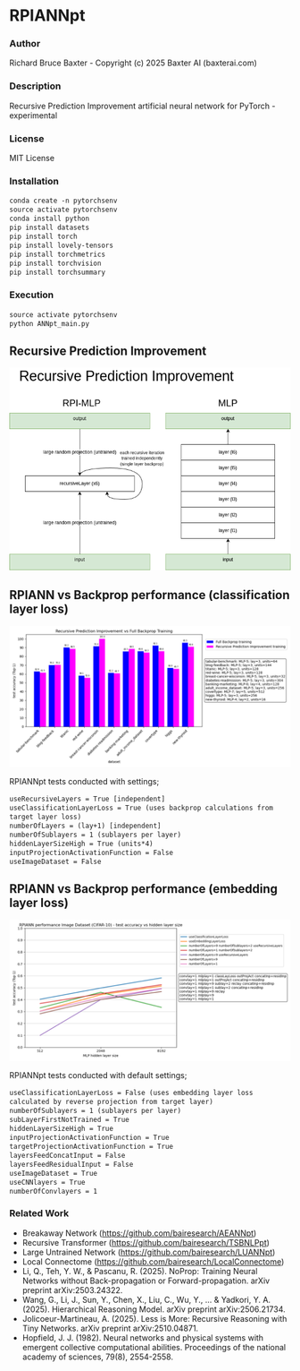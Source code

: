# RPIANNpt

### Author

Richard Bruce Baxter - Copyright (c) 2025 Baxter AI (baxterai.com)

### Description

Recursive Prediction Improvement artificial neural network for PyTorch - experimental 

### License

MIT License

### Installation
```
conda create -n pytorchsenv
source activate pytorchsenv
conda install python
pip install datasets
pip install torch
pip install lovely-tensors
pip install torchmetrics
pip install torchvision
pip install torchsummary
```

### Execution
```
source activate pytorchsenv
python ANNpt_main.py
```

## Recursive Prediction Improvement

![RecursivePredictionImprovementImplementation1a.png](https://github.com/bairesearch/RPIANNpt/blob/main/graph/RecursivePredictionImprovementImplementation1a.png?raw=true)

## RPIANN vs Backprop performance (classification layer loss)

![RPIANNVsBackpropTestAccuracy-SMALL.png](https://github.com/bairesearch/RPIANNpt/blob/main/graph/RPIANNVsBackpropTestAccuracy-SMALL.png?raw=true)

RPIANNpt tests conducted with settings;
```
useRecursiveLayers = True [independent]
useClassificationLayerLoss = True (uses backprop calculations from target layer loss)
numberOfLayers = (lay+1) [independent]
numberOfSublayers = 1 (sublayers per layer)
hiddenLayerSizeHigh = True (units*4)
inputProjectionActivationFunction = False
useImageDataset = False
```

## RPIANN vs Backprop performance (embedding layer loss)

![RPIANNtestAccuracyImageDataset-SMALL.png](https://github.com/bairesearch/RPIANNpt/blob/main/graph/RPIANNtestAccuracyImageDataset-SMALL.png?raw=true)

RPIANNpt tests conducted with default settings;
```
useClassificationLayerLoss = False (uses embedding layer loss calculated by reverse projection from target layer)
numberOfSublayers = 1 (sublayers per layer)
subLayerFirstNotTrained = True
hiddenLayerSizeHigh = True
inputProjectionActivationFunction = True
targetProjectionActivationFunction = True
layersFeedConcatInput = False
layersFeedResidualInput = False
useImageDataset = True
useCNNlayers = True
numberOfConvlayers = 1
```


### Related Work

* Breakaway Network (https://github.com/bairesearch/AEANNpt)
* Recursive Transformer (https://github.com/bairesearch/TSBNLPpt)
* Large Untrained Network (https://github.com/bairesearch/LUANNpt)
* Local Connectome (https://github.com/bairesearch/LocalConnectome)
* Li, Q., Teh, Y. W., & Pascanu, R. (2025). NoProp: Training Neural Networks without Back-propagation or Forward-propagation. arXiv preprint arXiv:2503.24322.
* Wang, G., Li, J., Sun, Y., Chen, X., Liu, C., Wu, Y., ... & Yadkori, Y. A. (2025). Hierarchical Reasoning Model. arXiv preprint arXiv:2506.21734.
* Jolicoeur-Martineau, A. (2025). Less is More: Recursive Reasoning with Tiny Networks. arXiv preprint arXiv:2510.04871.
* Hopfield, J. J. (1982). Neural networks and physical systems with emergent collective computational abilities. Proceedings of the national academy of sciences, 79(8), 2554-2558.
